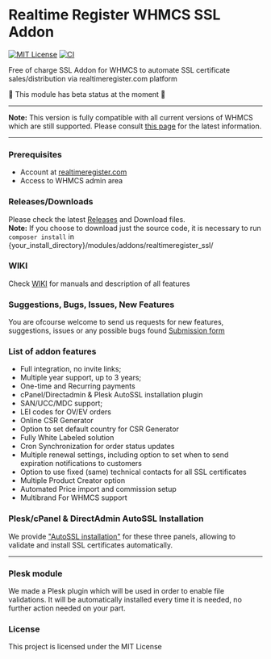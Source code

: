 # Realtime Register WHMCS SSL Addon
[![MIT License](https://img.shields.io/badge/License-MIT-green.svg)](https://choosealicense.com/licenses/mit/)
[![CI](https://github.com/realtimeregister/whmcs-ssl-addon/actions/workflows/phpunit.yml/badge.svg)](https://github.com/realtimeregister/whmcs-ssl-addon/actions/workflows/phpunit.yml)

Free of charge SSL Addon for WHMCS to automate SSL certificate sales/distribution via realtimeregister.com platform

:construction: This module has beta status at the moment :construction:
***
**Note:** This version is fully compatible with all current versions of WHMCS which are still supported. Please consult [this page](https://docs.whmcs.com/releases/) for the latest information.
***

### Prerequisites
- Account at [realtimeregister.com](https://realtimeregister.com)
- Access to WHMCS admin area

### Releases/Downloads
Please check the latest [Releases](https://github.com/realtimeregister/whmcs-ssl-addon/releases) and Download files.  
**Note:** If you choose to download just the source code, it is necessary to run `composer install` in {your_install_directory}/modules/addons/realtimeregister_ssl/

### WIKI
Check [WIKI](https://github.com/realtimeregister/whmcs-ssl-addon/wiki) for manuals and description of all features

### Suggestions, Bugs, Issues, New Features
You are ofcourse welcome to send us requests for new features, suggestions, issues or any possible bugs found
[Submission form](https://github.com/realtimeregister/whmcs-ssl-addon/issues/new/choose)

### List of addon features
- Full integration, no invite links;
- Multiple year support, up to 3 years;
- One-time and Recurring payments
- cPanel/Directadmin & Plesk AutoSSL installation plugin
- SAN/UCC/MDC support;
- LEI codes for OV/EV orders
- Online CSR Generator
- Option to set default country for CSR Generator
- Fully White Labeled solution
- Cron Synchronization for order status updates
- Multiple renewal settings, including option to set when to send expiration notifications to customers
- Option to use fixed (same) technical contacts for all SSL certificates
- Multiple Product Creator option
- Automated Price import and commission setup
- Multibrand For WHMCS support

### Plesk/cPanel & DirectAdmin AutoSSL Installation 
We provide ["AutoSSL installation"](https://github.com/realtimeregister/whmcs-ssl-addon/wiki/AutoSSL) for these three panels, allowing to validate and install SSL certificates automatically. 
***

### Plesk module
We made a Plesk plugin which will be used in order to enable file validations. It will be automatically installed every time it is needed, no further action needed on your part.

### License
This project is licensed under the MIT License
